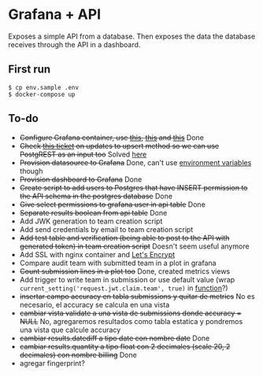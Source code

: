 # Grafana + API

Exposes a simple API from a database. Then exposes the data the database receives through the API in a dashboard.

## First run

```
$ cp env.sample .env
$ docker-compose up
```

## To-do

* ~~Configure Grafana container, use [this](http://docs.grafana.org/installation/docker/), [this](http://docs.grafana.org/installation/configuration/) and [this](http://docs.grafana.org/administration/provisioning/)~~ Done
* ~~Check [this ticket](https://github.com/PostgREST/postgrest/issues/256) on updates to upsert method so we can use PostgREST as an input too~~ Solved [here](https://github.com/PostgREST/postgrest/pull/1048)
* ~~Provision datasource to Grafana~~ Done, can't use [environment variables](https://github.com/grafana/grafana/issues/12896) though
* ~~Provision dashboard to Grafana~~ Done
* ~~Create script to add users to Postgres that have INSERT permission to the API schema in the postgres database~~ Done
* ~~Give select permissions to grafana user in api table~~ Done
* ~~Separate results boolean from api table~~ Done
* Add JWK generation to team creation script
* Add send credentials by email to team creation script
* ~~Add test table and verification (being able to post to the API with generated token) in team creation script~~ Doesn't seem useful anymore
* Add SSL with nginx container and [Let's Encrypt](https://letsencrypt.org/)
* Compare audit team with submitted team in a plot in grafana
* ~~Count submission lines in a plot too~~ Done, created metrics views
* Add trigger to write team in submission or use default value (wrap ```current_setting('request.jwt.claim.team', true)``` in [function](https://github.com/PostgREST/postgrest/issues/990)?)
* ~~insertar campo accuracy en tabla submissions y quitar de metrics~~ No es necesario, el accuracy se calcula en una vista
* ~~cambiar vista validate a una vista de submissions donde accuracy = NULL~~ No, agregaremos resultados como tabla estatica y pondremos una vista que calcule accuracy
* ~~cambiar results.datediff a tipo date con nombre date~~ Done
* ~~cambiar results.quantity a tipo float con 2 decimales (scale 20, 2 decimales) con nombre billing~~ Done
* agregar fingerprint?
